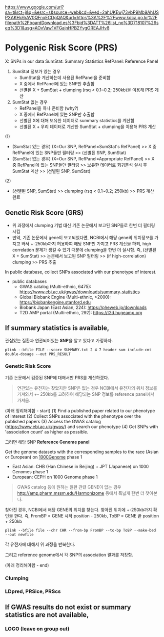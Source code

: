 https://www.google.com/url?sa=t&rct=j&q=&esrc=s&source=web&cd=&ved=2ahUKEwj73vbP9Mb9AhUSPXAKHc6rAV0QFnoECDgQAQ&url=https%3A%2F%2Fwww.kdca.go.kr%2Ffilepath%2FboardDownload.es%3Fbid%3DATT%26list_no%3D718107%26seq%3D1&usg=AOvVaw1VFGajnHPB2YvgOREAJHv8




# Polygenic Risk Score (PRS)

X: SNPs in our data
SumStat: Summary Statistics
RefPanel: Reference Panel

1. SumStat 정보가 있는 경우
   - SumStat을 계산하는데 사용된 RefPanel을 준비함
   - X 중에서 RefPanel에 있는 SNP만 추출함
   - 선별된 X + SumStat + clumping (rsq < 0.1~0.2; 250kb)을 이용해 PRS 계산
2. SumStat 없는 경우
   - RefPanel을 하나 준비함 (why?)
   - X 중에서 RefPanel에 있는 SNP만 추출함
   - 선별된 X에 대해 보유한 데이터로 summary statistics를 계산함
   - 선별된 X + 우리 데이터로 계산한 SumStat + clumping을 이용해 PRS 계산

(1)

- (SumStat 있는 경우) (X=Our SNP, RefPanel=SumStat's RefPanel) >> X 중 RefPanel에 있는 SNP들만 필터링 >> (선별된 SNP, SumStat)
- (SumStat 없는 경우) (X=Our SNP, RefPanel=Appropriate RefPanel) >> X 중 RefPanel에 있는 SNP들만 필터링 >> 보유한 데이터로 회귀분석 실시 후 SumStat 계산 >> (선별된 SNP, SumStat)

(2) 

- (선별된 SNP, SumStat) >> clumping (rsq < 0.1~0.2; 250kb) >> PRS 계산 완료


## Genetic Risk Score (GRS) 

- 위 과정에서 clumping 기법 대신 기존 논문에서 보고된 SNP들로 한번 더 필터링 시킴
- 만약, 기존 논문에서 gene이 보고되었다면, NCBI에서 해당 gene의 위치정보를 가지고 와서 +-250kb까지 허용하여 해당 SNP만 가지고 PRS 계산을 하되, high correlation 문제가 생길 수 있기 때문에 clumping을 한번 더 실시함. 즉, (선별된 X + SumStat) >> 논문에서 보고된 SNP 필터링 >> (if high-correlation) clumping >> PRS 추출




In public database, collect SNPs associated with our phenotype of interest.

- public databases
  * GWAS catalog (Multi-ethnic, 6475): https://www.ebi.ac.uk/gwas/downloads/summary-statistics
  * Global Biobank Engine (Multi-ethnic, >2000): https://biobankengine.stanford.edu
  * Biobank Japan (East Asian, 224): https://pheweb.jp/downloads
  * T2D AMP portal (Multi-ethnic, 292): https://t2d.hugeamp.org


## If summary statistics is available,

관심있는 질환과 연관되어있는 **SNP**을 알고 있다고 가정하자.

```plink --bfile FILE --score SUMMARY.txt 2 4 7 header sum include-cnt double-dosage --out PRS_RESULT```




### Genetic Risk Score
기존 논문에서 검증된 SNP에 대해서만 PRS를 계산하겠다. 

> 연관있는 유전자는 찾았지만 SNP은 없는 경우
NCBI에서 유전자의 위치 정보를 가져와서 +- 250kb를 고려하여 해당되는 SNP 정보를 reference panel에서 가져옴.


(아래 정리해야함 - start)
(1) Find a published paper related to our phenotype of interest
(2) Collect SNPs associated with the phenotype over the published papers
(3) Access the GWAS catalog (https://www.ebi.ac.uk/gwas/) and search our phenotype
(4) Get SNPs with 'association count' as higher as possible.



그러면 해당 SNP **Reference Genome panel**

Get the genome datasets with the corresponding samples to the race (Asian or European) on [1000Genome](https://www.internationalgenome.org/data-portal/sample) phase 1
- East Asian: CHB (Han Chinese in Beijing) + JPT (Japanese) on 1000 Genomes phase 1
- European: CEPH on 1000 Genome phase 1

> GWAS catalog 등에 원하는 질환 관련 GENE이 없는 경우
http://amp.pharm.mssm.edu/Harmonizome 등에서 폭넓게 한번 더 찾아본다.

찾아진 경우, NCBI에서 해당 GENE의 위치를 찾는다. 찾아진 위치에 +-250kb까지 확인을 한다.
즉, FromBP = GENE 시작 position - 250kb, ToBP = GENE 끝 position + 250kb 

```plink --bfile file --chr CHR --from-bp FromBP --to-bp ToBP --make-bed --out newfile```

각 유전자에 대해서 위 과정을 반복한다.

그리고 reference genome에서 각 SNP의 association 결과를 저장함.

(아래 정리해야함 - end)



### Clumping
### LDpred, PRSice, PRScs

## If GWAS results do not exist or summary statistics are not available,
### LOGO (leave on group out)


